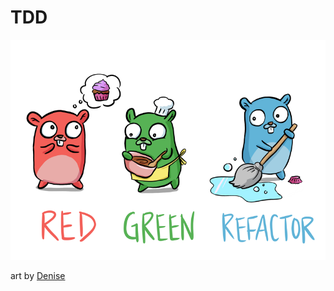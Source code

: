 # TDD
![red-green-blue-gophers](https://github.com/javlonrahimov/TDD/blob/main/red-green-blue-gophers-smaller.png)

art by [Denise](https://twitter.com/deniseyu21)
